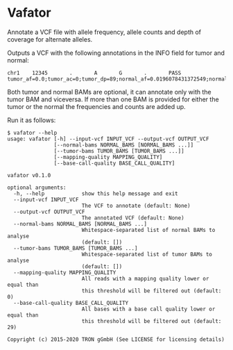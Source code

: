 # Vafator

Annotate a VCF file with allele frequency, allele counts and depth of coverage for alternate alleles.

Outputs a VCF with the following annotations in the INFO field for tumor and normal:
```
chr1    12345       .       A       G       .       PASS  tumor_af=0.0;tumor_ac=0;tumor_dp=89;normal_af=0.0196078431372549;normal_ac=1;normal_dp=51
```

Both tumor and normal BAMs are optional, it can annotate only with the tumor BAM and viceversa.
If more than one BAM is provided for either the tumor or the normal the frequencies and counts are added up.

Run it as follows:
```
$ vafator --help
usage: vafator [-h] --input-vcf INPUT_VCF --output-vcf OUTPUT_VCF
               [--normal-bams NORMAL_BAMS [NORMAL_BAMS ...]]
               [--tumor-bams TUMOR_BAMS [TUMOR_BAMS ...]]
               [--mapping-quality MAPPING_QUALITY]
               [--base-call-quality BASE_CALL_QUALITY]

vafator v0.1.0

optional arguments:
  -h, --help            show this help message and exit
  --input-vcf INPUT_VCF
                        The VCF to annotate (default: None)
  --output-vcf OUTPUT_VCF
                        The annotated VCF (default: None)
  --normal-bams NORMAL_BAMS [NORMAL_BAMS ...]
                        Whitespace-separated list of normal BAMs to analyse
                        (default: [])
  --tumor-bams TUMOR_BAMS [TUMOR_BAMS ...]
                        Whitespace-separated list of tumor BAMs to analyse
                        (default: [])
  --mapping-quality MAPPING_QUALITY
                        All reads with a mapping quality lower or equal than
                        this threshold will be filtered out (default: 0)
  --base-call-quality BASE_CALL_QUALITY
                        All bases with a base call quality lower or equal than
                        this threshold will be filtered out (default: 29)

Copyright (c) 2015-2020 TRON gGmbH (See LICENSE for licensing details) 
```
